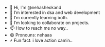 - 👋 Hi, I’m @nehasheokand
- 👀 I’m interested in dsa and web development
- 🌱 I’m currently learning both.
- 💞️ I’m looking to collaborate on projects.
- 📫 How to reach me no way..
- 😄 Pronouns: nehaaa
- ⚡ Fun fact: i love action camin..

<!---
nehasheokand/nehasheokand is a ✨ special ✨ repository because its `README.md` (this file) appears on your GitHub profile.
You can click the Preview link to take a look at your changes.
--->

